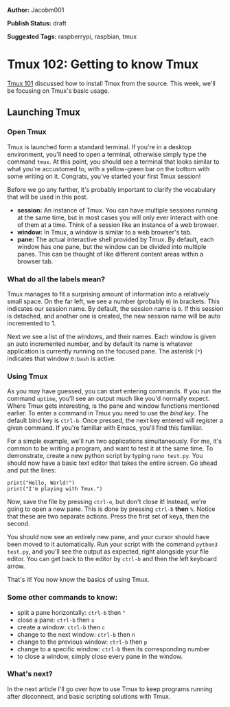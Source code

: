 **Author:** Jacobm001

**Publish Status:** draft

**Suggested Tags:** raspberrypi, raspbian, tmux

# Tmux 102: Getting to know Tmux

[Tmux 101](https://raspberrypise.tumblr.com/post/141348857424/tmux-101-installing-from-source) discussed how to install Tmux from the source.  This week, we'll be focusing on Tmux's basic usage.

## Launching Tmux

### Open Tmux

Tmux is launched form a standard terminal. If you're in a desktop environment, you'll need to open a terminal, otherwise simply type the command `tmux`. At this point, you should see a terminal that looks similar to what you're accustomed to, with a yellow-green bar on the bottom with some writing on it. Congrats, you've started your first Tmux session!

Before we go any further, it's probably important to clarify the vocabulary that will be used in this post.

- **session:** An instance of Tmux. You can have multiple sessions running at the same time, but in most cases you will only ever interact with one of them at a time. Think of a session like an instance of a web browser.
- **window:** In Tmux, a window is similar to a web browser's tab.
- **pane:** The actual interactive shell provided by Tmux. By default, each window has one pane, but the window can be divided into multiple panes. This can be thought of like different content areas within a browser tab.

### What do all the labels mean?

Tmux manages to fit a surprising amount of information into a relatively small space. On the far left, we see a number (probably `0`) in brackets. This indicates our session name. By default, the session name is `0`. If this session is detached, and another one is created, the new session name will be auto incremented to 1.

Next we see a list of the windows, and their names. Each window is given an auto incremented number, and by default its name is whatever application is currently running on the focused pane. The asterisk (`*`) indicates that window `0:bash` is active.

### Using Tmux

As you may have guessed, you can start entering commands. If you run the command `uptime`, you'll see an output much like you'd normally expect. Where Tmux gets interesting, is the pane and window functions mentioned earlier. To enter a command in Tmux you need to use the *bind key*. The default bind key is `ctrl-b`. Once pressed, the next key entered will register a given command. If you're familiar with Emacs, you'll find this familiar.

For a simple example, we'll run two applications simultaneously. For me, it's common to be writing a program, and want to test it at the same time. To demonstrate, create a new python script by typing `nano test.py`. You should now have a basic text editor that takes the entire screen. Go ahead and put the lines:

    print("Hello, World!")
    print("I'm playing with Tmux.")

Now, save the file by pressing `ctrl-o`, but don't close it! Instead, we're going to open a new pane. This is done by pressing `ctrl-b` **then** `%`. Notice that these are two separate actions. Press the first set of keys, then the second.

You should now see an entirely new pane, and your cursor should have been moved to it automatically. Run your script with the command `python3 test.py`, and you'll see the output as expected, right alongside your file editor. You can get back to the editor by `ctrl-b` and then the left keyboard arrow.

That's it! You now know the basics of using Tmux. 

### Some other commands to know:

- split a pane horizontally: `ctrl-b` then `"`
- close a pane: `ctrl-b` then `x`
- create a window: `ctrl-b` then `c`
- change to the next window: `ctrl-b` then `n`
- change to the previous window: `ctrl-b` then `p`
- change to a specific window: `ctrl-b` then its corresponding number
- to close a window, simply close every pane in the window.

### What's next?

In the next article I'll go over how to use Tmux to keep programs running after disconnect, and basic scripting solutions with Tmux.
